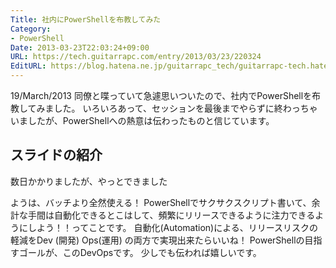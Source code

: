 ```yaml
---
Title: 社内にPowerShellを布教してみた
Category:
- PowerShell
Date: 2013-03-23T22:03:24+09:00
URL: https://tech.guitarrapc.com/entry/2013/03/23/220324
EditURL: https://blog.hatena.ne.jp/guitarrapc_tech/guitarrapc-tech.hatenablog.com/atom/entry/11696248318757675509
---
```


<p>19/March/2013 同僚と喋っていて急遽思いついたので、社内でPowerShellを布教してみました。 いろいろあって、セッションを最後までやらずに終わっちゃいましたが、PowerShellへの熱意は伝わったものと信じています。 </p>
<h2>スライドの紹介</h2>
<p>数日かかりましたが、やっとできました</p>
<p>ようは、バッチより全然使える！ PowerShellでサクサクスクリプト書いて、余計な手間は自動化できるとこはして、頻繁にリリースできるように注力できるようにしよう！！ってことです。 自動化(Automation)による、リリースリスクの軽減をDev (開発) Ops(運用) の両方で実現出来たらいいね！ PowerShellの目指すゴールが、このDevOpsです。 少しでも伝われば嬉しいです。</p>
